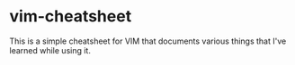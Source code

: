 # vim-cheatsheet
This is a simple cheatsheet for VIM that documents various things that I've learned while using it.

